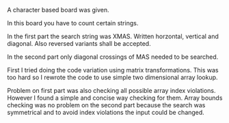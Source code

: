 
A character based board was given.

In this board you have to count certain strings.

In the first part the search string was XMAS.
Written horzontal, vertical and diagonal. Also reversed variants shall be accepted.

In the second part only diagonal crossings of MAS needed to be searched.

First I tried doing the code variation using matrix transformations.
This was too hard so I rewrote the code to use simple two dimensional array lookup.

Problem on first part was also checking all possible array index violations.
However I found a simple and concise way checking for them.
Array bounds checking was no problem on the second part because the search was
symmetrical and to avoid index violations the input could be changed.

